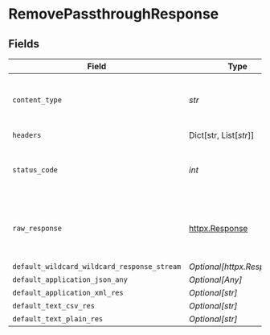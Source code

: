 # RemovePassthroughResponse


## Fields

| Field                                                        | Type                                                         | Required                                                     | Description                                                  |
| ------------------------------------------------------------ | ------------------------------------------------------------ | ------------------------------------------------------------ | ------------------------------------------------------------ |
| `content_type`                                               | *str*                                                        | :heavy_check_mark:                                           | HTTP response content type for this operation                |
| `headers`                                                    | Dict[str, List[*str*]]                                       | :heavy_check_mark:                                           | N/A                                                          |
| `status_code`                                                | *int*                                                        | :heavy_check_mark:                                           | HTTP response status code for this operation                 |
| `raw_response`                                               | [httpx.Response](https://www.python-httpx.org/api/#response) | :heavy_check_mark:                                           | Raw HTTP response; suitable for custom response parsing      |
| `default_wildcard_wildcard_response_stream`                  | *Optional[httpx.Response]*                                   | :heavy_minus_sign:                                           | Successful                                                   |
| `default_application_json_any`                               | *Optional[Any]*                                              | :heavy_minus_sign:                                           | Successful                                                   |
| `default_application_xml_res`                                | *Optional[str]*                                              | :heavy_minus_sign:                                           | Successful                                                   |
| `default_text_csv_res`                                       | *Optional[str]*                                              | :heavy_minus_sign:                                           | Successful                                                   |
| `default_text_plain_res`                                     | *Optional[str]*                                              | :heavy_minus_sign:                                           | Successful                                                   |